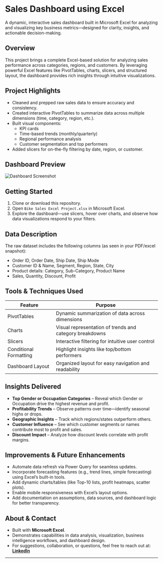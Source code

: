 # Sales Dashboard using Excel

A dynamic, interactive sales dashboard built in Microsoft Excel for analyzing and visualizing key business metrics—designed for clarity, insights, and actionable decision-making.

##  Overview

This project brings a complete Excel-based solution for analyzing sales performance across categories, regions, and customers. By leveraging powerful Excel features like PivotTables, charts, slicers, and structured layout, the dashboard provides rich insights through intuitive visualizations.

##  Project Highlights

- Cleaned and prepped raw sales data to ensure accuracy and consistency.
- Created interactive PivotTables to summarize data across multiple dimensions (time, category, region, etc.).
- Built visual components:
  - KPI cards
  - Time-based trends (monthly/quarterly)
  - Regional performance analysis
  - Customer segmentation and top performers
- Added slicers for on-the-fly filtering by date, region, or customer.

##  Dashboard Preview

![Dashboard Screenshot](Dashboard_Screenshot.png)


##  Getting Started

1. Clone or download this repository.
2. Open `Bike Sales Excel Project.xlsx` in Microsoft Excel.
3. Explore the dashboard—use slicers, hover over charts, and observe how data visualizations respond to your filters.

##  Data Description

The raw dataset includes the following columns (as seen in your PDF/excel snapshot):
- Order ID, Order Date, Ship Date, Ship Mode
- Customer ID & Name, Segment, Region, State, City
- Product details: Category, Sub-Category, Product Name
- Sales, Quantity, Discount, Profit

##  Tools & Techniques Used

| Feature         | Purpose                                                 |
|----------------|----------------------------------------------------------|
| PivotTables    | Dynamic summarization of data across dimensions          |
| Charts         | Visual representation of trends and category breakdowns  |
| Slicers        | Interactive filtering for intuitive user control         |
| Conditional Formatting | Highlight insights like top/bottom performers     |
| Dashboard Layout | Organized layout for easy navigation and readability   |

##  Insights Delivered

- **Top Gender or Occupation Categories** – Reveal which Gender or Occupation drive the highest revenue and profit.
- **Profitability Trends** – Observe patterns over time—identify seasonal highs or drops.
- **Geographic Insights** – Track which regions/states outperform others.
- **Customer Influence** – See which customer segments or names contribute most to profit and sales.
- **Discount Impact** – Analyze how discount levels correlate with profit margins.

##  Improvements & Future Enhancements

- Automate data refresh via Power Query for seamless updates.
- Incorporate forecasting features (e.g., trend lines, simple forecasting) using Excel’s built-in tools.
- Add dynamic charts/tables (like Top-10 lists, profit heatmaps, scatter plots).
- Enable mobile responsiveness with Excel’s layout options.
- Add documentation on assumptions, data sources, and dashboard logic for better transparency.

##  About & Contact

- Built with **Microsoft Excel**.
- Demonstrates capabilities in data analysis, visualization, business intelligence workflows, and dashboard design.
- For suggestions, collaboration, or questions, feel free to reach out at: **[LinkedIn](www.linkedin.com/in/kapil-saran-5772j48)**

---
